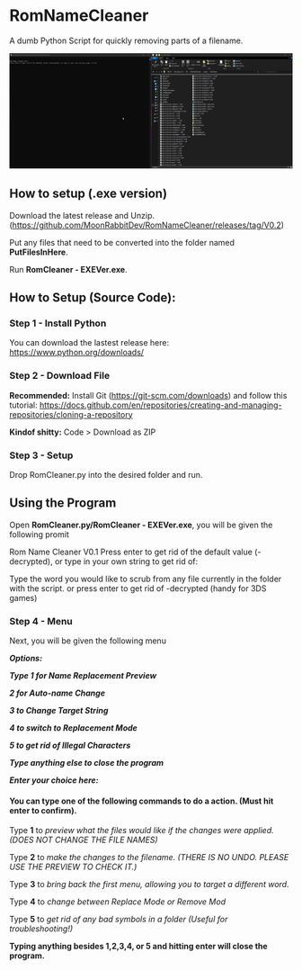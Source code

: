 # RomNameCleaner
A dumb Python Script for quickly removing parts of a filename.

![screen-gif](./DemoGif.gif)

## How to setup (.exe version)

Download the latest release and Unzip. (https://github.com/MoonRabbitDev/RomNameCleaner/releases/tag/V0.2)

Put any files that need to be converted into the folder named **PutFilesInHere**.

Run **RomCleaner - EXEVer.exe**.

## How to Setup (Source Code):
### Step 1 - Install Python
You can download the lastest release here: https://www.python.org/downloads/

### Step 2 - Download File
**Recommended:** Install Git (https://git-scm.com/downloads) and follow this tutorial: https://docs.github.com/en/repositories/creating-and-managing-repositories/cloning-a-repository

**Kindof shitty:** Code > Download as ZIP

### Step 3 - Setup

Drop RomCleaner.py into the desired folder and run.

## Using the Program
Open **RomCleaner.py/RomCleaner - EXEVer.exe**, you will be given the following promit

Rom Name Cleaner V0.1
Press enter to get rid of the default value (-decrypted), or type in your own string to get rid of:

Type the word you would like to scrub from any file currently in the folder with the script. or press enter to get rid of -decrypted (handy for 3DS games)


### Step 4 - Menu
Next, you will be given the following menu



***Options:***

 ***Type 1 for Name Replacement Preview*** 
 
 ***2 for Auto-name Change***
 
 ***3 to Change Target String***
 
 ***4 to switch to Replacement Mode***
 
 ***5 to get rid of Illegal Characters***
 
 ***Type anything else to close the program***
 
 ***Enter your choice here:*** 





#### You can type one of the following commands to do a action. (Must hit enter to confirm).
Type **1** to *preview what the files would like if the changes were applied. (DOES NOT CHANGE THE FILE NAMES)*

Type **2** to *make the changes to the filename. (THERE IS NO UNDO. PLEASE USE THE PREVIEW TO CHECK IT.)*

Type **3** to *bring back the first menu, allowing you to target a different word.*

Type **4** to *change between Replace Mode or Remove Mod*

Type **5** to *get rid of any bad symbols in a folder (Useful for troubleshooting!)* 

**Typing anything besides 1,2,3,4, or 5 and hitting enter will close the program.**
